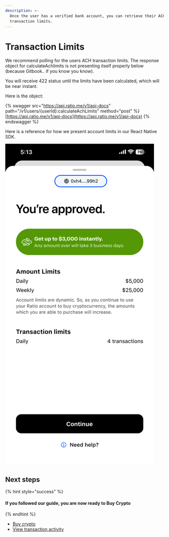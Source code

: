 ```yaml
---
description: >-
  Once the user has a verified bank account, you can retrieve their ACH
  transaction limits.
---
```


# Transaction Limits

We recommend polling for the users ACH transaction limits.  The response object for calculateAchlimits is not presenting itself properly below (because Gitbook.. if you know you know). &#x20;

You will receive 422 status until the limits have been calculated, which will be near instant.

Here is the object:

&#x20;

{% swagger src="https://api.ratio.me/v1/api-docs" path="/v1/users/{userId}:calculateAchLimits" method="post" %}
[https://api.ratio.me/v1/api-docs](https://api.ratio.me/v1/api-docs)
{% endswagger %}

Here is a reference for how we present account limits in our React Native SDK.

![](<../../.gitbook/assets/image (9).png>)

## Next steps

{% hint style="success" %}
#### If you followed our guide, you are now ready to Buy Crypto
{% endhint %}

* [Buy crypto](buy-crypto-ach.md)
* [View transaction activity](transaction-monitoring.md)
